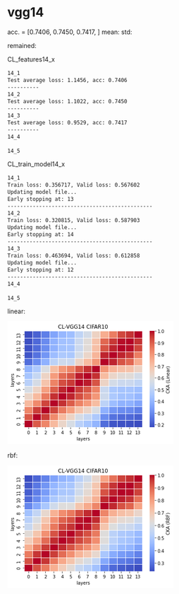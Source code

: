 # vgg14
acc. = [0.7406, 0.7450, 0.7417, ] mean: std: 

remained:

CL_features14_x
```
14_1
Test average loss: 1.1456, acc: 0.7406
----------
14_2
Test average loss: 1.1022, acc: 0.7450
----------
14_3
Test average loss: 0.9529, acc: 0.7417
----------
14_4

14_5

```

CL_train_model14_x
```
14_1
Train loss: 0.356717, Valid loss: 0.567602
Updating model file...
Early stopping at: 13
----------------------------------------------
14_2
Train loss: 0.320815, Valid loss: 0.587903
Updating model file...
Early stopping at: 14
----------------------------------------------
14_3
Train loss: 0.463694, Valid loss: 0.612858
Updating model file...
Early stopping at: 12
----------------------------------------------
14_4

14_5

```

linear:

![cl_vgg14_linear](cl_vgg14_linear.png)

rbf:

![cl_vgg14_rbf](cl_vgg14_rbf.png)
